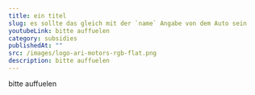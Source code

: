 ```yaml
---
title: ein titel
slug: es sollte das gleich mit der `name` Angabe von dem Auto sein
youtubeLink: bitte auffuelen
category: subsidies
publishedAt: ""
src: /images/logo-ari-motors-rgb-flat.png
description: bitte auffuelen
---
```

bitte auffuelen